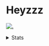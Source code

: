 # Heyzzz  

[![.](https://skillicons.dev/icons?i=ts,nextjs,nestjs,mongodb)](https://skillicons.dev)  

<details>
<summary>Stats</summary
<!--START_SECTION:waka-->

```txt
TypeScript                 26 hrs 59 mins  ██████████████████░░░░░░░   71.50 %
JSON                       4 hrs 50 mins   ███▒░░░░░░░░░░░░░░░░░░░░░   12.82 %
Rust                       1 hr 48 mins    █▒░░░░░░░░░░░░░░░░░░░░░░░   04.78 %
CSS                        1 hr 16 mins    █░░░░░░░░░░░░░░░░░░░░░░░░   03.39 %
TOML                       1 hr 8 mins     ▓░░░░░░░░░░░░░░░░░░░░░░░░   03.03 %
```

<!--END_SECTION:waka-->
</details>
